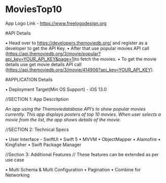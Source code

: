 # MoviesTop10

App Logo Link - https://www.freelogodesign.org

#API Details

• Head over to https://developers.themoviedb.org/ and register as a developer to get the API Key.
• After that use popular movies API call (https://api.themoviedb.org/3/movie/popular?api_key=YOUR_API_KEY&page=1)to fetch the movies. 
• To get the movie details use get movie details API call (https://api.themoviedb.org/3/movie/414906?api_key=YOUR_API_KEY). 

#APPLICATION Details

• Deployment Target(Min OS Support) - iOS 13.0

//SECTION 1:  App Descritption

  *An app using the Themoviedatabase API’s to show popular movies currently.
  This app displays posters of top 10 movies. When user selects a movie from the list, the app shows details of the movie.*

//SECTION 2: Technical Specs

• User Interface - SwiftUI 
• Swift 5
• MVVM
• ObjectMapper
• Alamofire
• Kingfisher
• Swift Package Manager

//Section 3: Additional Features
// These features can be extended as per use case

• Multi Schema & Multi Configuration
• Pagination
• Combine for Networking
